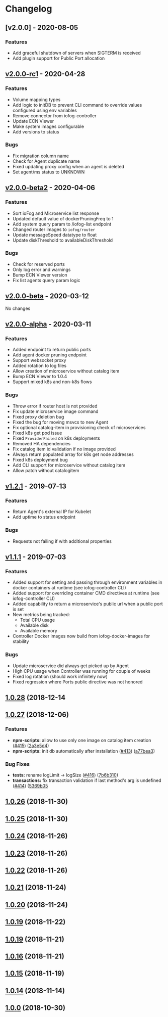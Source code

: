 # Changelog

## [v2.0.0] - 2020-08-05

### Features

* Add graceful shutdown of servers when SIGTERM is received
* Add plugin support for Public Port allocation

## [v2.0.0-rc1] - 2020-04-28

### Features

* Volume mapping types
* Add logic to initDB to prevent CLI command to override values configured using env variables
* Remove connector from iofog-controller
* Update ECN Viewer
* Make system images configurable
* Add versions to status

### Bugs

* Fix migration column name
* Check for Agent duplicate name
* Fixed updating proxy config when an agent is deleted
* Set agent/ms status to UNKNOWN


## [v2.0.0-beta2] - 2020-04-06

### Features

* Sort ioFog and Microservice list response
* Updated default value of dockerPruningFreq to 1 
* Add system query param to /iofog-list endpoint
* Changed router images to `iofog/router`
* Update messageSpeed datatype to float
* Update diskThreshold to availableDiskThreshold

### Bugs

* Check for reserved ports
* Only log error and warnings
* Bump ECN Viewer version
* Fix list agents query param logic


## [v2.0.0-beta] - 2020-03-12

No changes

## [v2.0.0-alpha] - 2020-03-11

### Features

* Added endpoint to return public ports
* Add agent docker pruning endpoint
* Support websocket proxy
* Added rotation to log files
* Allow creation of microservice without catalog item
* Bump ECN Viewer to 1.0.4
* Support mixed k8s and non-k8s flows

### Bugs

* Throw error if router host is not provided
* Fix update microservice image command
* Fixed proxy deletion bug
* Fixed the bug for moving msvcs to new Agent
* Fix optional catalog-item in provisioning check of microservices
* Fixed k8s get pod issue
* Fixed `ProviderFailed` on k8s deployments
* Removed HA dependencies
* Fix catalog item id validation if no image provided
* Always return populated array for k8s get node addresses
* Fixed k8s deployment bug
* Add CLI support for microservice without catalog item
* Allow patch without catalogitem

## [v1.2.1] - 2019-07-13

### Features

* Return Agent's external IP for Kubelet
* Add uptime to status endpoint

### Bugs

* Requests not failing if with additional properties

## [v1.1.1] - 2019-07-03

### Features

* Added support for setting and passing through environment variables in docker containers at runtime (see iofog-controller CLI)
* Added support for overriding container CMD directives at runtime (see iofog-controller CLI)
* Added capability to return a microservice's public url when a public port is set
* New metrics being tracked:
  * Total CPU usage
  * Available disk
  * Available memory
* Controller Docker images now build from iofog-docker-images for stability

### Bugs

* Update microservice did always get picked up by Agent
* High CPU usage when Controller was running for couple of weeks
* Fixed log rotation (should work infinitely now)
* Fixed regression where Ports public directive was not honored

## [1.0.28](https://github.com/ioFog/Controller/releases/tag/1.0.28) (2018-12-14

## [1.0.27](https://github.com/ioFog/Controller/releases/tag/1.0.27) (2018-12-06)

### Features

* **npm-scripts:** allow to use only one image on catalog item creation ([#415](https://github.com/ioFog/Controller/issues/415)) ([2a3e5d4](https://github.com/ioFog/Controller/commit/2a3e5d4))
* **npm-scripts:** init db automatically after installation ([#413](https://github.com/ioFog/Controller/issues/413)) ([a77bea3](https://github.com/ioFog/Controller/commit/a77bea3))

### Bug Fixes

* **tests:** rename logLimit -> logSize ([#416](https://github.com/ioFog/Controller/issues/416)) ([7b6b310](https://github.com/ioFog/Controller/commit/7b6b310))
* **transactions:** fix transaction validation if last method's arg is undefined ([#414](https://github.com/ioFog/Controller/issues/414)) ([5369b05](https://github.com/ioFog/Controller/commit/5369b05)

## [1.0.26](https://github.com/ioFog/Controller/releases/tag/1.0.26) (2018-11-30)

## [1.0.25](https://github.com/ioFog/Controller/releases/tag/1.0.25) (2018-11-30)

## [1.0.24](https://github.com/ioFog/Controller/releases/tag/1.0.24) (2018-11-26)

## [1.0.23](https://github.com/ioFog/Controller/releases/tag/1.0.23) (2018-11-26)

## [1.0.22](https://github.com/ioFog/Controller/releases/tag/1.0.22) (2018-11-26)

## [1.0.21](https://github.com/ioFog/Controller/releases/tag/1.0.21) (2018-11-24)

## [1.0.20](https://github.com/ioFog/Controller/releases/tag/1.0.20) (2018-11-24)

## [1.0.19](https://github.com/ioFog/Controller/releases/tag/1.0.19) (2018-11-22)

## [1.0.19](https://github.com/ioFog/Controller/releases/tag/1.0.19) (2018-11-21)

## [1.0.16](https://github.com/ioFog/Controller/releases/tag/1.0.16) (2018-11-21)

## [1.0.15](https://github.com/ioFog/Controller/releases/tag/1.0.15) (2018-11-19)

## [1.0.14](https://github.com/ioFog/Controller/releases/tag/1.0.14) (2018-11-14)

## [1.0.0](https://github.com/ioFog/Controller/releases/tag/1.0.0) (2018-10-30)


[v2.0.0-rc1]:   https://github.com/eclipse-iofog/helm/compare/v2.0.0-rc1..v2.0.0-beta2
[v2.0.0-beta2]: https://github.com/eclipse-iofog/helm/compare/v2.0.0-beta2..v2.0.0-beta
[v2.0.0-beta]:  https://github.com/eclipse-iofog/helm/compare/v2.0.0-beta..v2.0.0-alpha
[v2.0.0-alpha]: https://github.com/eclipse-iofog/helm/compare/v2.0.0-alpha..v1.3.0
[v1.2.1]: https://github.com/eclipse-iofog/helm/compare/v1.2.1..v1.1.1
[v1.1.1]: https://github.com/eclipse-iofog/helm/releases/tag/v1.1.1
